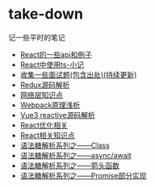 # take-down
记一些平时的笔记
<br/>
- [React的一些api和例子](https://github.com/MyPrototypeWhat/take-down/issues/1)
- [React中使用ts-小记](https://github.com/MyPrototypeWhat/take-down/issues/2)
- [收集一些面试题(包含出处)(持续更新)](https://github.com/MyPrototypeWhat/take-down/issues/5)
- [Redux源码解析](https://github.com/MyPrototypeWhat/take-down/issues/6) 
- [网络层知识点](https://github.com/MyPrototypeWhat/take-down/issues/7) 
- [Webpack原理浅析](https://github.com/MyPrototypeWhat/take-down/issues/8)
- [Vue3 reactive源码解析](https://github.com/MyPrototypeWhat/take-down/issues/9) 
- [React优化相关](https://github.com/MyPrototypeWhat/take-down/issues/17)
- [React相关知识点](https://github.com/MyPrototypeWhat/take-down/issues/18)
- [语法糖解析系列之——Class](https://github.com/MyPrototypeWhat/take-down/issues/13)
- [语法糖解析系列之——async/await](https://github.com/MyPrototypeWhat/take-down/issues/14)
- [语法糖解析系列之——箭头函数](https://github.com/MyPrototypeWhat/take-down/issues/15)
- [语法糖解析系列之——Promise部分实现](https://github.com/MyPrototypeWhat/take-down/issues/16)
